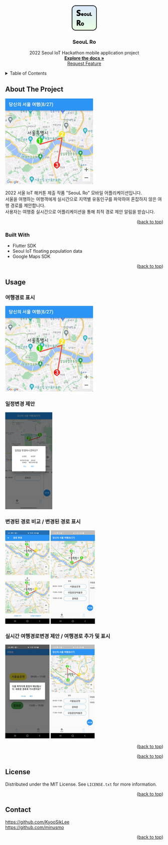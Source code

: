 <!-- Improved compatibility of back to top link: See: https://github.com/othneildrew/Best-README-Template/pull/73 -->
<a name="readme-top"></a>

<!-- PROJECT LOGO -->
<br />
<div align="center">
  <a href="https://github.com/SeoulRo/SeoulRo">
    <img src="readme_assets/team_logo.png" alt="Logo" width="80" height="80">
  </a>

<h3 align="center">SeouL Ro</h3>

  <p align="center">
    2022 Seoul IoT Hackathon mobile application project
    <br />
    <a href="https://github.com/SeoulRo/SeoulRo"><strong>Explore the docs »</strong></a>
    <br />
    <a href="https://github.com/SeoulRo/SeoulRo/issues">Request Feature</a>
  </p>
</div>



<!-- TABLE OF CONTENTS -->
<details>
  <summary>Table of Contents</summary>
  <ol>
    <li>
      <a href="#about-the-project">About The Project</a>
      <ul>
        <li><a href="#built-with">Built With</a></li>
      </ul>
    </li>
    <li><a href="#usage">Usage</a></li>
    <li><a href="#license">License</a></li>
    <li><a href="#contact">Contact</a></li>
  </ol>
</details>



<!-- ABOUT THE PROJECT -->
## About The Project

![서울로](./readme_assets/%EC%97%AC%ED%96%89%EA%B2%BD%EB%A1%9C%ED%91%9C%EC%8B%9C.png)

2022 서울 IoT 해커톤 제출 작품 "SeouL Ro" 모바일 어플리케이션입니다.  
서울을 여행하는 여행객에게 실시간으로 지역별 유동인구를 파악하여 혼잡하지 않은 여행 경로를 제안합니다.  
사용자는 여행중 실시간으로 어플리케이션을 통해 최적 경로 제안 알림을 받습니다.
<p align="right">(<a href="#readme-top">back to top</a>)</p>



### Built With

- Flutter SDK
- Seoul IoT floating population data
- Google Maps SDK

<p align="right">(<a href="#readme-top">back to top</a>)</p>


<!-- USAGE EXAMPLES -->
## Usage
### 여행경로 표시
![여행경로 표시](./readme_assets/여행경로표시.png)  
### 일정변경 제안
![일정변경 제안](./readme_assets/일정변경제안.png)  
### 변경된 경로 비교 / 변경된 경로 표시
![변경된 경로 비교](./readme_assets/%EB%B3%80%EA%B2%BD%EA%B2%BD%EB%A1%9C%EB%B9%84%EA%B5%90.png)
![변경된 경로 표시](./readme_assets/변경된경로표시.png)  
### 실시간 여행경로변경 제안 / 여행경로 추가 및 표시
![실시간 여행경로변경 제안](./readme_assets/실시간여행경로변경제안.png)
![여행경로 추가 및 표시](./readme_assets/여행경로추가및표시.png)  
<p align="right">(<a href="#readme-top">back to top</a>)</p>


<p align="right">(<a href="#readme-top">back to top</a>)</p>

<!-- LICENSE -->
## License

Distributed under the MIT License. See `LICENSE.txt` for more information.

<p align="right">(<a href="#readme-top">back to top</a>)</p>



<!-- CONTACT -->
## Contact
https://github.com/KyooSikLee  
https://github.com/minusmo
<p align="right">(<a href="#readme-top">back to top</a>)</p>

